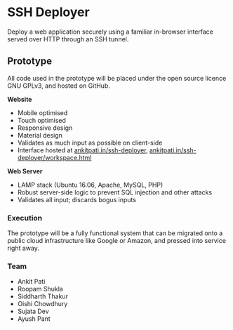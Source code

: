 # SSH Deployer

Deploy a web application securely using a familiar in-browser interface served over HTTP through an SSH tunnel.

## Prototype
All code used in the prototype will be placed under the open source licence GNU GPLv3, and hosted on GitHub.

**Website**
* Mobile optimised
* Touch optimised
* Responsive design
* Material design
* Validates as much input as possible on client-side
* Interface hosted at [ankitpati.in/ssh-deployer](https://ankitpati.in/ssh-deployer "SSH Deployer"), [ankitpati.in/ssh-deployer/workspace.html](https://ankitpati.in/ssh-deployer/workspace.html "Workspace")

**Web Server**
* LAMP stack (Ubuntu 16.06, Apache, MySQL, PHP)
* Robust server-side logic to prevent SQL injection and other attacks
* Validates all input; discards bogus inputs

### Execution
The prototype will be a fully functional system that can be migrated onto a public cloud infrastructure like Google or Amazon, and pressed into service right away.

### Team
* Ankit Pati
* Roopam Shukla
* Siddharth Thakur
* Oishi Chowdhury
* Sujata Dev
* Ayush Pant
